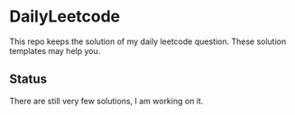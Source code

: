 # DailyLeetcode
This repo keeps the solution of my daily leetcode question. These solution templates may help you.

## Status
There are still very few solutions, I am working on it.
